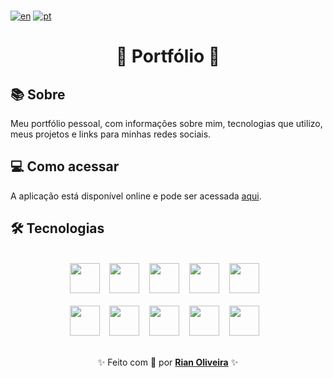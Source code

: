 <br />

[![en](https://img.shields.io/badge/lang-en_us-red.svg)](https://github.com/riandeoliveira/Portfolio/blob/main/README.md)
[![pt](https://img.shields.io/badge/lang-pt_br-blue.svg)](https://github.com/riandeoliveira/Portfolio/blob/main/README.pt-br.md)

<div align="center">
  <h1>🚀 Portfólio 🚀</h1>
</div>

## 📚 Sobre

Meu portfólio pessoal, com informações sobre mim, tecnologias que utilizo, meus projetos e links para minhas redes sociais.

## 💻 Como acessar

A aplicação está disponível online e pode ser acessada [aqui](https://portfolio-kappa-seven-14.vercel.app/).

## 🛠️ Tecnologias

<br />

<div align="center">
  <img src="https://skillicons.dev/icons?i=html" width="48" /> &nbsp;&nbsp;
  <img src="https://skillicons.dev/icons?i=css" width="48" /> &nbsp;&nbsp;
  <img src="https://skillicons.dev/icons?i=js" width="48" /> &nbsp;&nbsp;
  <img src="https://skillicons.dev/icons?i=react" width="48" /> &nbsp;&nbsp;
  <img src="https://skillicons.dev/icons?i=vite" width="48" /> &nbsp;&nbsp;
  <br />
  <br />
  <img src="https://skillicons.dev/icons?i=pnpm" width="48" /> &nbsp;&nbsp;
  <img src="https://skillicons.dev/icons?i=tailwind" width="48" /> &nbsp;&nbsp;
  <img src="https://skillicons.dev/icons?i=ts" width="48" /> &nbsp;&nbsp;
  <img src="https://skillicons.dev/icons?i=threejs" width="48" /> &nbsp;&nbsp;
  <img src="https://skillicons.dev/icons?i=vitest" width="48" /> &nbsp;&nbsp;
</div>

<br />

<p align="center">
  ✨ Feito com 💙 por <a href="https://github.com/riandeoliveira"><strong>Rian Oliveira</strong></a> ✨
</p>
